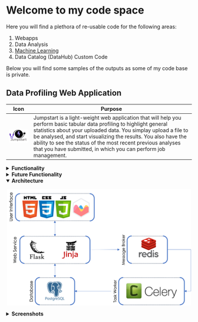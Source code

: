 # Welcome to my code space

Here you will find a plethora of re-usable code for the following areas:

1. Webapps
2. Data Analysis
3. [Machine Learning]([(cpaskaz/machine-learning))
4. Data Catalog (DataHub) Custom Code

Below you will find some samples of the outputs as some of my code base is private.

## Data Profiling Web Application

|Icon | Purpose|
---| ---|
|<img src="/images/jumpstart3.png" style="display:block; width:200px; margin-left:auto;margin-right:auto"></img> | Jumpstart is a light-weight web application that will help you perform basic tabular data profiling to highlight general statistics about your uploaded data. You simplay upload a file to be analysed, and start visualizing the results. You also have the ability to see the status of the most recent previous analyses that you have submitted, in which you can perform job management.|

<details>
<summary><b>Functionality</b></summary>

1. Ability to login using username and password.
1. UI Dark Mode
1. Automated Exploratory Analysis
    - Table level statistics
    - Table variable types
    - Table variable statistics
    - Table alert types 
    - Variable level statistics table
1. Save job data and results to a database
1. Visualize the results in an interactive dashboard format
1. Data Labels for Privacy Apllication 
1. UI Dark Mode
1. Job Management 
</details>

<details>
<summary><b>Future Functionality</b></summary>

1. API endpoints for profiling
1. Great Expectation execution
1. UI for expectation management
</details>

<details open>
<summary><b>Architecture</b></summary>

<img src="images/DPWA_Arch.png" style="display:block; width:500px; margin-left:auto;margin-right:auto"></img>

</details>

<details>
<summary><b>Screenshots</b></summary>

</details>
